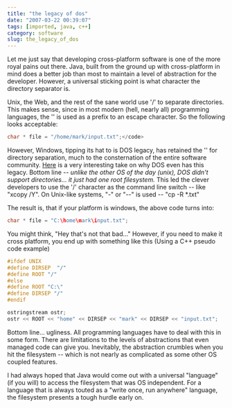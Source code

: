 ```yaml
---
title: "the legacy of dos"
date: "2007-03-22 00:39:07"
tags: [imported, java, c++]
category: software
slug: the_legacy_of_dos
---
```


Let me just say that developing cross-platform software is one of the more royal
pains out there. Java, built from the ground up with cross-platform in mind does
a better job than most to maintain a level of abstraction for the developer.
However, a universal sticking point is what character the directory separator
is.

Unix, the Web, and the rest of the sane world use '/' to separate directories.
This makes sense, since in most modern (hell, nearly all) programming languages,
the '\' is used as a prefix to an escape character. So the following looks
acceptable:

```c
char * file = "/home/mark/input.txt";</code>
```

However, Windows, tipping its hat to is DOS legacy, has retained the '\' for
directory separation, much to the consternation of the entire software
community.
<a href="http://blogs.msdn.com/larryosterman/archive/2005/06/24/432386.aspx" title="Very insightful">Here</a>
is a very interesting take on why DOS even has this legacy. Bottom line --
<em>unlike the other OS of the day (unix), DOS didn't support directories... it
just had one root filesystem.</em> This led the clever developers to use the '/'
character as the command line switch -- like "xcopy /Y". On Unix-like systems,
"-" or "--" is used -- "cp -R \*.txt"

The result is, that if your platform is windows, the above code turns into:

```c
char * file = "C:\home\mark\input.txt";
```

You might think, "Hey that's not that bad..." However, if you need to make it
cross platform, you end up with something like this (Using a C++ pseudo code
example)

```c
#ifdef UNIX
#define DIRSEP  "/"
#define ROOT "/"
#else
#define ROOT "C:\"
#define DIRSEP "/"
#endif

ostringstream ostr;
ostr << ROOT << "home" << DIRSEP << "mark" << DIRSEP << "input.txt";
```

Bottom line... ugliness. All programming languages have to deal with this in
some form. There are limitations to the levels of abstractions that even managed
code can give you. Inevitably, the abstraction crumbles when you hit the
filesystem -- which is not nearly as complicated as some other OS coupled
features.

I had always hoped that Java would come out with a universal "language" (if you
will) to access the filesystem that was OS independent. For a language that is
always touted as a "write once, run anywhere" language, the filesystem presents
a tough hurdle early on.
